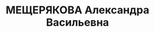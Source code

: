 ---
title: МЕЩЕРЯКОВА Александра Васильевна
description: 'Род. в 1898. Проживала: Домниковская ул., 35, кв. 27. Помощник начальника
  цеха, завод №1 Наркомлегпрома'
---